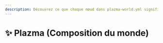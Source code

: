 ```yaml
---
description: Découvrez ce que chaque nœud dans plazma-world.yml signifie.
---
```


# ✨ Plazma (Composition du monde)

